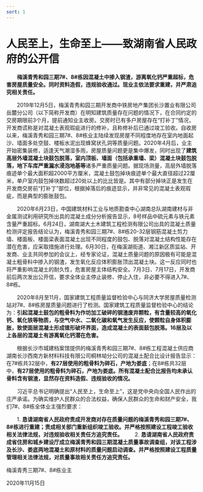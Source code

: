 ```yaml
---
sort: 1
---
```


# 人民至上，生命至上——致湖南省人民政府的公开信

　　**梅溪青秀和园三期7#、8#栋因混凝土中掺入钢渣，游离氧化钙严重超标，危害房屋质量安全。同时资料造假，违规验收通过。现业主依法要求重建，并严肃追究相关责任。**

　　2019年12月5日，梅溪青秀和园三期开发商中铁房地产集团长沙置业有限公司岳麓分公司（以下简称开发商）在明知建筑质量存在问题的情况下，在合同约定的交房期限前3个月，提前通知业主收房。交房时已有多户房屋存在“打补丁”情况，开发商谎称是对混凝土表观瑕疵进行的修补，且称修补后已通过竣工验收。自收房以来，梅溪青秀和园三期7#、8#栋业主陆续发现房屋不同程度地存在室内地面起沙、墙面多处空鼓、楼板水泥出现蜂窝状孔洞等质量问题。2020年4月后，业主开始密集装修，适逢天气潮湿多雨，房屋质量问题更是集中爆发，同时出现了**建筑高层外墙混凝土块鼓包脱落，室内顶板、墙面（包括承重墙、梁）混凝土块鼓包脱落，地下车库严重漏水浸泡地基等**诸多严重质量问题。据现场测量，高层外墙脱落痕迹单个最大面积超2000平方厘米，混凝土鼓包掉块痕迹单个最大直径超过22厘米，单户室内鼓包掉块数超过20处以上的比比皆是。其中有部分掉块正是发生在开发商交房前“打补丁”部位，根据掉落后的痕迹显示，并非常见的混凝土表观瑕疵，而是典型的膨胀鼓包。

　　2020年6月23日，中国建筑材料工业与地质勘查中心湖南总队湖南建材与非金属测试利用研究所出具的混凝土成分分析报告显示，8号样品中硫元素与铁元素含量严重超标。6月24日，湖南湖大土木建筑工程检测有限公司出具的混凝土质量检测评定报告结论认为，梅溪青秀和园三期7#、8#栋20-32层钢筋混凝土剪力墙、楼面板、楼面梁表面混凝土出现不同程度的鼓包、脱落对混凝土结构性能存在潜在危害，应采取措施进行处理。6月30日，在梅溪湖街道、湘江新区质监站、开发商、业主共同参加的会议上，经专家论证，混凝土质量问题的原因极有可能是混凝土粗骨料中掺入的钢渣，发生氧化反应体积膨胀顶出混凝土块。这一反应同时也将严重影响混凝土的耐久性，危害房屋主体结构安全。7月3日、7月17日，开发商前后两次发出公开信，要求全体业主停止装修、停止入住，非必要不得进入7#、8#栋。

　　2020年8月至11月，国家建筑工程质量监督检验中心与同济大学房屋质量检测站对7#、8#栋房屋质量问题进行了检测。国家建筑工程质量监督检验中心的结论为：**引起混凝土鼓包的粗骨料为作坊加工破碎的钢渣废弃颗粒，有含量较高的氧化钙、氧化铁等物质，与空气中水、二氧化碳和氧气发生反应，使颗粒自身体积膨胀，致使面层混凝土形成锥形破坏界面，造成混凝土的表面鼓包脱落。16层及以上各层的混凝土有游离氧化钙潜在危害。**

　　根据长沙市城建档案馆提供的梅溪青秀和园三期7#、8#栋工程混凝土供应商湖南长沙西南方新材料科技有限公司桐林坳分公司的混凝土配合比设计报告显示：在7#栋共32层中，**有27层使用的粗骨料为碎石，产地为娄底**；在8#栋共32层中，**有27层使用的粗骨料为碎石，产地为娄底。所有混凝土配合比报告均未承认骨料含有钢渣，显然存在资料造假、违规验收的情况。**

　　习近平总书记明确提出“人民至上，生命至上”，这是党中央向全国人民作出的庄严承诺。为确实维护人民群众的合法权益，确保人民群众的生命和财产安全，我们7#、8#栋全体业主强烈要求：

　　1. **恳请湖南省人民政府责成开发商对存在质量问题的梅溪青秀和园三期7#、8#栋进行重建；责成相关部门重新组织竣工验收。并严格按照建设工程竣工验收相关法律法规，对违规验收相关责任方追究责任。**
　　2. **恳请湖南省人民政府责成省住房和城乡建设厅成立梅溪青秀和园三期混凝土质量事故调查组，对该工程涉及长沙、娄底两地混凝土和原材料的质量问题启动调查。并严格按照建设工程质量管理相关法律法规，对质量事故相关责任方追究责任。**

梅溪青秀三期7#、8#栋业主

2020年11月15日
